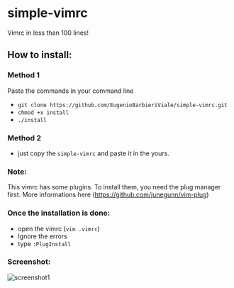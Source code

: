 # simple-vimrc

Vimrc in less than 100 lines!

## How to install:
### Method 1
Paste the commands in your command line
- `git clone https://github.com/EugenioBarbieriViale/simple-vimrc.git`
- `chmod +x install`
- `./install`

### Method 2
- just copy the `simple-vimrc` and paste it in the yours.

### Note:
This vimrc has some plugins. To install them, you need the plug manager first. More informations here (https://github.com/junegunn/vim-plug)

### Once the installation is done:
- open the vimrc (`vim .vimrc`)
- Ignore the errors
- type `:PlugInstall`

### Screenshot:
![screenshot1](https://user-images.githubusercontent.com/82298389/139697451-08ca6df7-8e5f-42ab-911f-b63bc27cfdcc.png)
